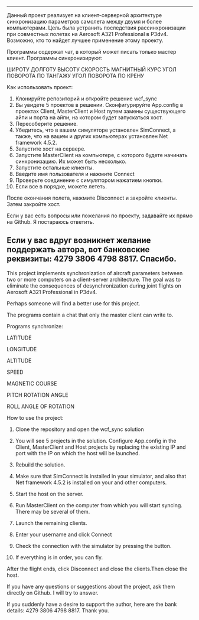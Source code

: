 ﻿----------------------------------------------------------------------------------------------------------------------------------------------------------------------
Данный проект реализует на клиент-серверной архитектуре синхронизацию параметров самолета между двумя и более компьютерами. Цель была устранить последствия рассинхронизации при совместных полетах на Aerosoft A321 Professional в P3dv4.
Возможно, кто то найдет лучшее применение этому проекту.

Программы содержат чат, в который может писать только мастер клиент.
Программы синхронизируют:

ШИРОТУ
ДОЛГОТУ
ВЫСОТУ
СКОРОСТЬ
МАГНИТНЫЙ КУРС
УГОЛ ПОВОРОТА ПО ТАНГАЖУ
УГОЛ ПОВОРОТА ПО КРЕНУ

Как использовать проект:

1. Клонируйте репозиторий и откройте решение wcf_sync
2. Вы увидете 5 проектов в решении. Сконфигурируйте App.config в проектах Client, MasterClient и Host путем замены существующего айпи и порта на айпи, на котором будет запускаться хост.
3. Пересоберите решение.
4. Убедитесь, что в вашем симуляторе установлен SimConnect, а также, что на вашем и других компьютерах установлен Net framework 4.5.2.
5. Запустите хост на сервере.
6. Запустите MasterClient на компьютере, с которого будете начинать синхронизацию. Их может быть несколько.
7. Запустите остальные клиенты.
8. Введите имя пользователя и нажмите Connect
9. Проверьте соединение с симулятором нажатием кнопки.
10. Если все в порядке, можете лететь. 

После окончания полета, нажмите Disconnect и закройте клиенты. Затем закройте хост.


Если у вас есть вопросы или пожелания по проекту, задавайте их прямо на Github. Я постараюсь ответить.

Если у вас вдруг возникнет желание поддержать автора, вот банковские реквизиты: 4279 3806 4798 8817. Спасибо.
----------------------------------------------------------------------------------------------------------------------------------------------------------------------
This project implements synchronization of aircraft parameters between two or more computers on a client-server architecture. The goal was to eliminate the consequences of desynchronization during joint flights on Aerosoft A321 Professional in P3dv4.

Perhaps someone will find a better use for this project.



The programs contain a chat that only the master client can write to.


Programs synchronize:


LATITUDE

LONGITUDE

ALTITUDE

SPEED

MAGNETIC COURSE

PITCH ROTATION ANGLE

ROLL ANGLE OF ROTATION


How to use the project:


1. Clone the repository and open the wcf_sync solution

2. You will see 5 projects in the solution. Configure App.config in the Client, MasterClient and Host projects by replacing the existing IP and port with the IP on which the host will be launched.
3. Rebuild the solution.

4. Make sure that SimConnect is installed in your simulator, and also that Net framework 4.5.2 is installed on your and other computers.

5. Start the host on the server.

6. Run MasterClient on the computer from which you will start syncing. There may be several of them.
7. Launch the remaining clients.

8. Enter your username and click Connect
9. Check the connection with the simulator by pressing the button.

10. If everything is in order, you can fly.



After the flight ends, click Disconnect and close the clients.Then close the host.

If you have any questions or suggestions about the project, ask them directly on Github. I will try to answer.



If you suddenly have a desire to support the author, here are the bank details: 4279 3806 4798 8817. 
Thank you.


